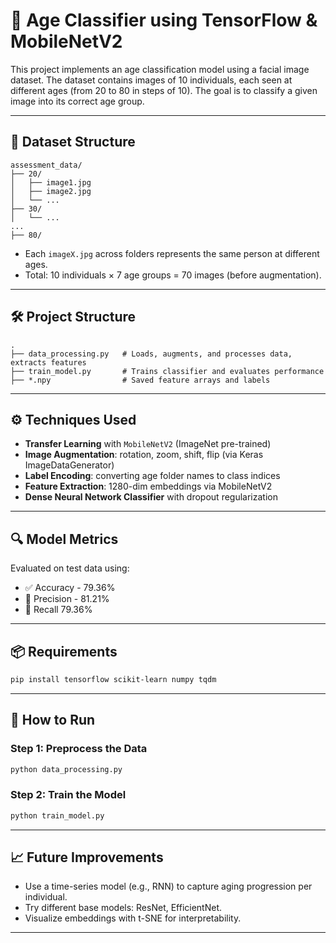 
# 🧠 Age Classifier using TensorFlow & MobileNetV2

This project implements an age classification model using a facial image dataset. The dataset contains images of 10 individuals, each seen at different ages (from 20 to 80 in steps of 10). The goal is to classify a given image into its correct age group.

---

## 📁 Dataset Structure

```
assessment_data/
├── 20/
│   ├── image1.jpg
│   ├── image2.jpg
│   └── ...
├── 30/
│   └── ...
...
├── 80/
```

- Each `imageX.jpg` across folders represents the same person at different ages.
- Total: 10 individuals × 7 age groups = 70 images (before augmentation).

---

## 🛠️ Project Structure

```
.
├── data_processing.py   # Loads, augments, and processes data, extracts features
├── train_model.py       # Trains classifier and evaluates performance
├── *.npy                # Saved feature arrays and labels
```

---

## ⚙️ Techniques Used

- **Transfer Learning** with `MobileNetV2` (ImageNet pre-trained)
- **Image Augmentation**: rotation, zoom, shift, flip (via Keras ImageDataGenerator)
- **Label Encoding**: converting age folder names to class indices
- **Feature Extraction**: 1280-dim embeddings via MobileNetV2
- **Dense Neural Network Classifier** with dropout regularization

---

## 🔍 Model Metrics

Evaluated on test data using:
- ✅ Accuracy - 79.36%
- 🎯 Precision - 81.21%
- 🔁 Recall 79.36%

---

## 📦 Requirements

```bash
pip install tensorflow scikit-learn numpy tqdm
```

---

## 🚀 How to Run

### Step 1: Preprocess the Data
```bash
python data_processing.py
```

### Step 2: Train the Model
```bash
python train_model.py
```


---

## 📈 Future Improvements

- Use a time-series model (e.g., RNN) to capture aging progression per individual.
- Try different base models: ResNet, EfficientNet.
- Visualize embeddings with t-SNE for interpretability.

---
